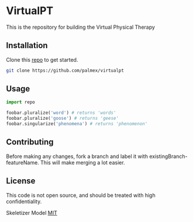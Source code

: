 # VirtualPT

This is the repository for building the Virtual Physical Therapy

## Installation

Clone this [repo](https://github.com/palmex/virtualpt) to get started.

```bash
git clone https://github.com/palmex/virtualpt
```

## Usage

```python
import repo

foobar.pluralize('word') # returns 'words'
foobar.pluralize('goose') # returns 'geese'
foobar.singularize('phenomena') # returns 'phenomenon'
```

## Contributing
Before making any changes, fork a branch and label it with existingBranch-featureName. This will make merging a lot easier. 

## License
This code is not open source, and should be treated with high confidentiality.

Skeletizer Model
[MIT](https://choosealicense.com/licenses/mit/)